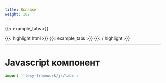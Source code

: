 ```yaml
---
title: Вкладки
weight: 102
---
```


{{< example_tabs >}}

{{< highlight html >}}
{{< example_tabs >}}
{{< / highlight >}}

---

# Javascript компонент

```js
import 'flexy-framework/js/tabs';
```
